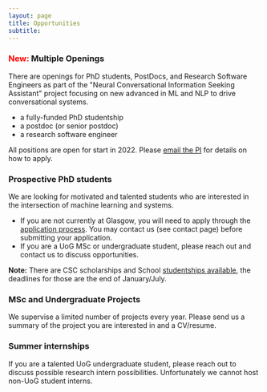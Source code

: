 ```yaml
---
layout: page
title: Opportunities
subtitle: 
---
```


### <span style="color:red">New:</span> Multiple Openings
There are openings for PhD students, PostDocs, and Research Software Engineers as part of the "Neural Conversational Information Seeking Assistant" project focusing on new advanced in ML and NLP to drive conversational systems.

- a fully-funded PhD studentship
- a postdoc (or senior postdoc)
- a research software engineer

All positions are open for start in 2022. Please [email the PI](mailto:jeff.dalton@glasgow.ac.uk) for details on how to apply.
 

### Prospective PhD students
We are looking for motivated and talented students who are interested in the intersection of machine learning and systems. 
 - If you are not currently at Glasgow, you will need to apply through the [application process](https://www.gla.ac.uk/schools/computing/postgraduateresearch/prospectivestudents/). You may contact us (see contact page) before submitting your application. 
 - If you are a UoG MSc or undergraduate student, please reach out and contact us to discuss opportunities.
 
**Note:** There are CSC scholarships and School [studentships available](https://www.gla.ac.uk/schools/computing/postgraduateresearch/prospectivestudents/studentshipinformation/), the deadlines for those are the end of January/July.
 
### MSc and Undergraduate Projects
We supervise a limited number of projects every year.  Please send us a summary of the project you are interested in and a CV/resume.  

### Summer internships
If you are a talented UoG undergraduate student, please reach out to discuss possible research intern possibilities.  Unfortunately we cannot host non-UoG student interns.

